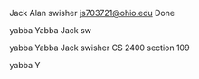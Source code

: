 Jack Alan swisher
js703721@ohio.edu
Done









yabba
Yabba
Jack sw






yabba
Yabba
Jack swisher
CS 2400 section 109



yabba
Y